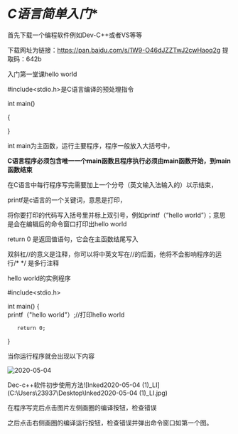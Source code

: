 # *C语言简单入门**

首先下载一个编程软件例如Dev-C++或者VS等等

下载网址为链接：https://pan.baidu.com/s/1W9-O46dJZZTwJ2cwHaoq2g 
             提取码：642b

入门第一堂课hello world

#include<stdio.h>是C语言编译的预处理指令

 int main() 

{

}

int main为主函数，运行主要程序，程序一般放入大括号中，

**C语言程序必须包含唯一一个main函数且程序执行必须由main函数开始，到main函数结束**

在C语言中每行程序写完需要加上一个分号（英文输入法输入的）以示结束，

printf是c语言的一个关键词，意思是打印，

将你要打印的代码写入括号里并标上双引号，例如printf（“hello world”）；意思是会在编辑后的命令窗口打印出hello world

return 0 是返回值语句，它会在主函数结尾写入

双斜杠//的意义是注释，你可以将中英文写在//的后面，他将不会影响程序的运行/*     */ 是多行注释

hello world的实例程序

#include<stdio.h>

 int main() 
{        
       printf（"hello world"）;//打印hello world
       
       return 0;
}

当你运行程序就会出现以下内容

![2020-05-04](C:\Users\23937\Desktop\2020-05-04.png)

Dec-c++软件初步使用方法![Inked2020-05-04 (1)_LI](C:\Users\23937\Desktop\Inked2020-05-04 (1)_LI.jpg)

在程序写完后点击图片左侧画圈的编译按钮，检查错误

之后点击右侧画圈的编译运行按钮，检查错误并弹出命令窗口如第一个图。

